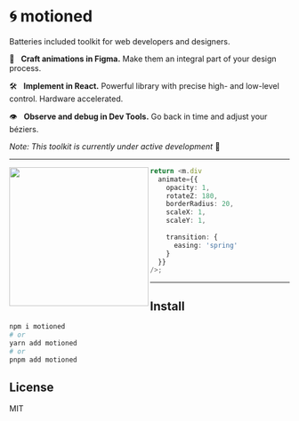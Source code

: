 # 🌀 motioned
Batteries included toolkit for web developers and designers.

🎨 &nbsp; **Craft animations in Figma.** Make them an integral part of your design process.

🛠 &nbsp; **Implement in React.** Powerful library with precise high- and low-level control. Hardware accelerated.

👁️ &nbsp; **Observe and debug in Dev Tools.** Go back in time and adjust your béziers.

_Note: This toolkit is currently under active development_ 🚧

---

<img src="https://github.com/judehunter/motioned/assets/32528507/5f277d4c-7a5e-4659-b940-7cf39173f5df" width="250" height="250" align="left"/>

```ts
return <m.div
  animate={{
    opacity: 1,
    rotateZ: 180,
    borderRadius: 20,
    scaleX: 1,
    scaleY: 1,
    
    transition: {
      easing: 'spring'       
    }
  }}
/>;
```
---

## Install
```bash
npm i motioned
# or
yarn add motioned
# or
pnpm add motioned
```

## License
MIT
